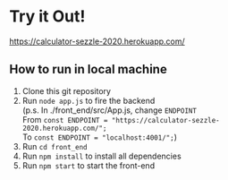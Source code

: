 # Try it Out!
https://calculator-sezzle-2020.herokuapp.com/

## How to run in local machine
1. Clone this git repository
2. Run `node app.js` to fire the backend  
(p.s. In ./front_end/src/App.js, change `ENDPOINT`  
    From `const ENDPOINT = "https://calculator-sezzle-2020.herokuapp.com/";`  
    To `const ENDPOINT = "localhost:4001/";`)
3. Run `cd front_end`
4. Run `npm install` to install all dependencies
5. Run `npm start` to start the front-end
